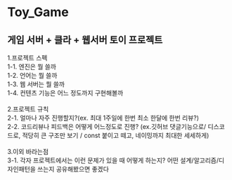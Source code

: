 # Toy_Game
게임 서버 + 클라 + 웹서버 토이 프로젝트
------------------------------------------------------------------------------------------------------------
1.프로젝트 스펙</br>
  1-1. 엔진은 뭘 쓸까 </br>
  1-2. 언어는 뭘 쓸까</br>
  1-3. 웹 서버는 뭘 쓸까 </br>
  1-4. 컨텐츠 기능은 어느 정도까지 구현해볼까</br>
  </br>
2.프로젝트 규칙</br>
  2-1. 얼마나 자주 진행할지?(ex. 최대 1주일에 한번 최소 한달에 한번 리뷰?)</br>
  2-2. 코드리뷰나 피드백은 어떻게 어느정도로 진행? (ex.깃허브 댓글기능으로/ 디스코드로, 적당히 큰 구조만 보기 / const 붙이고 떼고, 네이밍까지 최대한 세세하게)</br>
  </br>
3.이외 바라는점</br>
  3-1. 각자 프로젝트에서는 이런 문제가 있을 때 어떻게 하는지? 어떤 설계/알고리즘/디자인패턴을 쓰는지 공유해봤으면 좋겠다</br>
  
